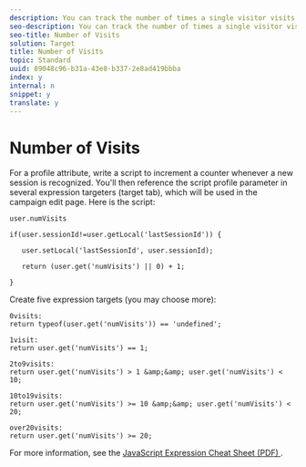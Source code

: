 ```yaml
---
description: You can track the number of times a single visitor visits your site.
seo-description: You can track the number of times a single visitor visits your site.
seo-title: Number of Visits
solution: Target
title: Number of Visits
topic: Standard
uuid: 89048c96-b31a-43e8-b337-2e8ad419bbba
index: y
internal: n
snippet: y
translate: y
---
```


# Number of Visits

For a profile attribute, write a script to increment a counter whenever a new session is recognized. You'll then reference the script profile parameter in several expression targeters (target tab), which will be used in the campaign edit page. Here is the script:

```
user.numVisits 
 
if(user.sessionId!=user.getLocal('lastSessionId')) { 
 
   user.setLocal('lastSessionId', user.sessionId); 
 
   return (user.get('numVisits') || 0) + 1; 
 
} 
```

Create five expression targets (you may choose more):

```
0visits: 
return typeof(user.get('numVisits')) == 'undefined'; 
 
1visit: 
return user.get('numVisits') == 1; 
 
2to9visits: 
return user.get('numVisits') > 1 &amp;&amp; user.get('numVisits') < 10; 
 
10to19visits: 
return user.get('numVisits') >= 10 &amp;&amp; user.get('numVisits') < 20; 
 
over20visits: 
return user.get('numVisits') >= 20;
```

For more information, see the [ JavaScript Expression Cheat Sheet (PDF) ](http://marketing.adobe.com/resources/help/en_US/tnt/pdf/js_expression_cheat_sheet.pdf). 
